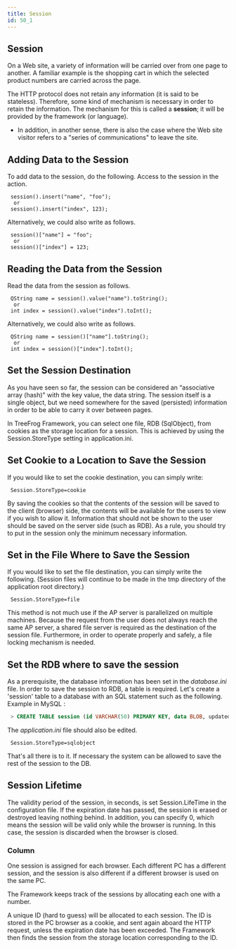 ```yaml
---
title: Session
id: 50_1
---
```


## Session

On a Web site, a variety of information will be carried over from one page to another. A familiar example is the shopping cart in which the selected product numbers are carried across the page.

The HTTP protocol does not retain any information (it is said to be stateless). Therefore, some kind of mechanism is necessary in order to retain the information. The mechanism for this is called a **session**; it will be provided by the framework (or language).

 - In addition, in another sense, there is also the case where the Web site visitor refers to a "series of communications" to leave the site.

## Adding Data to the Session

To add data to the session, do the following. Access to the session in the action.

```
 session().insert("name", "foo");
  or
 session().insert("index", 123);
```

Alternatively, we could also write as follows.

```
 session()["name"] = "foo";
  or
 session()["index"] = 123;
``` 

## Reading the Data from the Session

Read the data from the session as follows.

```
 QString name = session().value("name").toString();
  or
 int index = session().value("index").toInt();
```

Alternatively, we could also write as follows.

```
 QString name = session()["name"].toString();
  or
 int index = session()["index"].toInt();
``` 

## Set the Session Destination

As you have seen so far, the session can be considered an “associative array (hash)" with the key value, the data string. The session itself is a single object, but we need somewhere for the saved (persisted) information in order to be able to carry it over between pages.

In TreeFrog Framework, you can select one file, RDB (SqlObject), from cookies as the storage location for a session. This is achieved by using the Session.StoreType setting in application.ini.
 

## Set Cookie to a Location to Save the Session

If you would like to set the cookie destination, you can simply write:

```
 Session.StoreType=cookie
``` 

By saving the cookies so that the contents of the session will be saved to the client (browser) side, the contents will be available for the users to view if you wish to allow it. Information that should not be shown to the user should be saved on the server side (such as RDB). As a rule, you should try to put in the session only the minimum necessary information.

## Set in the File Where to Save the Session

If you would like to set the file destination, you can simply write the following. (Session files will continue to be made in the tmp directory of the application root directory.)

```
 Session.StoreType=file
```

This method is not much use if the AP server is parallelized on multiple machines. Because the request from the user does not always reach the same AP server, a shared file server is required as the destination of the session file. Furthermore, in order to operate properly and safely, a file locking mechanism is needed.

## Set the RDB where to save the session

As a prerequisite, the database information has been set in the *database.ini* file.
In order to save the session to RDB, a table is required. Let's create a 'session' table to a database with an SQL statement such as the following.
Example in MySQL :

```sql
 > CREATE TABLE session (id VARCHAR(50) PRIMARY KEY, data BLOB, updated_at TIMESTAMP);
```

The *application.ini* file should also be edited.

```
 Session.StoreType=sqlobject
```

That's all there is to it. If necessary the system can be allowed to save the rest of the session to the DB.

## Session Lifetime

The validity period of the session, in seconds, is set Session.LifeTime in the configuration file. If the expiration date has passed, the session is erased or destroyed leaving nothing behind. In addition, you can specify 0, which means the session will be valid only while the browser is running. In this case, the session is discarded when the browser is closed.

### Column

One session is assigned for each browser. Each different PC has a different session, and the session is also different if a different browser is used on the same PC.

The Framework keeps track of the sessions by allocating each one with a number.

A unique ID (hard to guess) will be allocated to each session. The ID is stored in the PC browser as a cookie, and sent again aboard the HTTP request, unless the expiration date has been exceeded. The Framework then finds the session from the storage location corresponding to the ID.